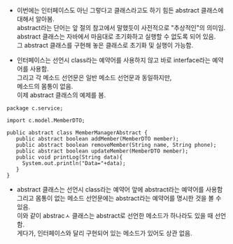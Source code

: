 

- 이번에는 인터페이스도 아닌 그렇다고 클래스라고도 하기 힘든 abstract 클래스에 대해서 알아봄.  
  abstract라는 단어는 앞 절의 참고에서 말했듯이 사전적으로 "추상적인"의 의미임.  
  abstract 클래스는 자바에서 마음대로 초기화하고 실행할 수 없도록 되어 있음.  
  그 abstract 클래스를 구현해 놓은 클래스로 초기화 및 실행이 가능함.  
  

- 인터페이스는 선언시 class라는 예약어를 사용하지 않고 바로 interface라는 예약어를 사용함.  
  그리고 각 메소드 선언문은 일반 메소드 선언문과 동일하지만,  
  메소드의 몸통이 없음.  
  이제 abstract 클래스의 예제를 봄.  
  
 
```
package c.service;

import c.model.MemberDTO;

public abstract class MemberManagerAbstract {
   public abstract boolean addMember(MemberDTO member);
   public abstract boolean removeMember(String name, String phone);
   public abstract boolean updateMember(MemberDTO member);
   public void printLog(String data){
     System.out.println("Data="+data);
   }
}
```

- abstract 클래스는 선언시 class라는 예약어 앞에 abstract라는 예약어를 사용함  
  그리고 몸통이 없는 메소드 선언문에는 abstract라는 예약어를 명시한 것을 볼 수 있음.  
  이와 같이 abstracㅅ 클래스는 abstract로 선언한 메소드가 하나라도 있을 때 선언함.  
  게다가, 인터페이스와 달리 구현되어 있는 메소드가 있어도 상관 없음.  
  
  

